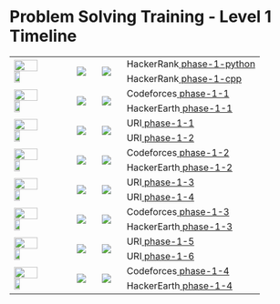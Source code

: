 # Problem Solving Training - Level 1 Timeline

<table>
    <tbody>
        <tr>
<td align="left" width="25%" rowspan=2><img width="66%" src="https://github.com/cs-MohamedAyman/cs-MohamedAyman/blob/main/100-days/week.jpg">
                                       <img width="32%" src="https://github.com/cs-MohamedAyman/cs-MohamedAyman/blob/main/100-days/01.jpg"></img></td>
<td width="10%" rowspan=2><img src="https://github.com/cs-MohamedAyman/Problem-Solving-Training/blob/master/logos/hackerrank.jpg"></img></td>
<td width="10%" rowspan=2><img src="https://github.com/cs-MohamedAyman/Problem-Solving-Training/blob/master/logos/hackerrank.jpg"></img></td>
<td align="left">HackerRank<a href="https://github.com/cs-MohamedAyman/Problem-Solving-Training/tree/master/level-1/hackerrank/phase-1-python"> phase-1-python</a></td>
        </tr>
        <tr>
<td align="left">HackerRank<a href="https://github.com/cs-MohamedAyman/Problem-Solving-Training/tree/master/level-1/hackerrank/phase-1-cpp"> phase-1-cpp</a></td>
        </tr>
        <tr>
<td align="left" width="25%" rowspan=2><img width="66%" src="https://github.com/cs-MohamedAyman/cs-MohamedAyman/blob/main/100-days/week.jpg">
                                       <img width="32%" src="https://github.com/cs-MohamedAyman/cs-MohamedAyman/blob/main/100-days/02.jpg"></img></td>
<td width="10%" rowspan=2><img src="https://github.com/cs-MohamedAyman/Problem-Solving-Training/blob/master/logos/codeforces.jpg"></img></td>
<td width="10%" rowspan=2><img src="https://github.com/cs-MohamedAyman/Problem-Solving-Training/blob/master/logos/hackerearth.jpg"></img></td>
<td align="left">Codeforces<a href="https://github.com/cs-MohamedAyman/Problem-Solving-Training/tree/master/level-1/codeforces/phase-1-1"> phase-1-1</a></td>
        </tr>
        <tr>
<td align="left">HackerEarth<a href="https://github.com/cs-MohamedAyman/Problem-Solving-Training/tree/master/level-1/hackerearth/phase-1-1"> phase-1-1</a></td>
        </tr>
        <tr>
<td align="left" width="25%" rowspan=2><img width="66%" src="https://github.com/cs-MohamedAyman/cs-MohamedAyman/blob/main/100-days/week.jpg">
                                       <img width="32%" src="https://github.com/cs-MohamedAyman/cs-MohamedAyman/blob/main/100-days/03.jpg"></img></td>
<td width="10%" rowspan=2><img src="https://github.com/cs-MohamedAyman/Problem-Solving-Training/blob/master/logos/uri.jpg"></img></td>
<td width="10%" rowspan=2><img src="https://github.com/cs-MohamedAyman/Problem-Solving-Training/blob/master/logos/uri.jpg"></img></td>
<td align="left">URI<a href="https://github.com/cs-MohamedAyman/Problem-Solving-Training/tree/master/level-1/uri/phase-1-1"> phase-1-1</a></td>
        </tr>
        <tr>
<td align="left">URI<a href="https://github.com/cs-MohamedAyman/Problem-Solving-Training/tree/master/level-1/uri/phase-1-2"> phase-1-2</a></td>
        </tr>
        <tr>
<td align="left" width="25%" rowspan=2><img width="66%" src="https://github.com/cs-MohamedAyman/cs-MohamedAyman/blob/main/100-days/week.jpg">
                                       <img width="32%" src="https://github.com/cs-MohamedAyman/cs-MohamedAyman/blob/main/100-days/04.jpg"></img></td>
<td width="10%" rowspan=2><img src="https://github.com/cs-MohamedAyman/Problem-Solving-Training/blob/master/logos/codeforces.jpg"></img></td>
<td width="10%" rowspan=2><img src="https://github.com/cs-MohamedAyman/Problem-Solving-Training/blob/master/logos/hackerearth.jpg"></img></td>
<td align="left">Codeforces<a href="https://github.com/cs-MohamedAyman/Problem-Solving-Training/tree/master/level-1/codeforces/phase-1-2"> phase-1-2</a></td>
        </tr>
        <tr>
<td align="left">HackerEarth<a href="https://github.com/cs-MohamedAyman/Problem-Solving-Training/tree/master/level-1/hackerearth/phase-1-2"> phase-1-2</a></td>
        </tr>
        <tr>
<td align="left" width="25%" rowspan=2><img width="66%" src="https://github.com/cs-MohamedAyman/cs-MohamedAyman/blob/main/100-days/week.jpg">
                                       <img width="32%" src="https://github.com/cs-MohamedAyman/cs-MohamedAyman/blob/main/100-days/05.jpg"></img></td>
<td width="10%" rowspan=2><img src="https://github.com/cs-MohamedAyman/Problem-Solving-Training/blob/master/logos/uri.jpg"></img></td>
<td width="10%" rowspan=2><img src="https://github.com/cs-MohamedAyman/Problem-Solving-Training/blob/master/logos/uri.jpg"></img></td>
<td align="left">URI<a href="https://github.com/cs-MohamedAyman/Problem-Solving-Training/tree/master/level-1/uri/phase-1-3"> phase-1-3</a></td>
        </tr>
        <tr>
<td align="left">URI<a href="https://github.com/cs-MohamedAyman/Problem-Solving-Training/tree/master/level-1/uri/phase-1-4"> phase-1-4</a></td>
        </tr>
        <tr>
<td align="left" width="25%" rowspan=2><img width="66%" src="https://github.com/cs-MohamedAyman/cs-MohamedAyman/blob/main/100-days/week.jpg">
                                       <img width="32%" src="https://github.com/cs-MohamedAyman/cs-MohamedAyman/blob/main/100-days/06.jpg"></img></td>
<td width="10%" rowspan=2><img src="https://github.com/cs-MohamedAyman/Problem-Solving-Training/blob/master/logos/codeforces.jpg"></img></td>
<td width="10%" rowspan=2><img src="https://github.com/cs-MohamedAyman/Problem-Solving-Training/blob/master/logos/hackerearth.jpg"></img></td>
<td align="left">Codeforces<a href="https://github.com/cs-MohamedAyman/Problem-Solving-Training/tree/master/level-1/codeforces/phase-1-3"> phase-1-3</a></td>
        </tr>
        <tr>
<td align="left">HackerEarth<a href="https://github.com/cs-MohamedAyman/Problem-Solving-Training/tree/master/level-1/hackerearth/phase-1-3"> phase-1-3</a></td>
        </tr>
        <tr>
<td align="left" width="25%" rowspan=2><img width="66%" src="https://github.com/cs-MohamedAyman/cs-MohamedAyman/blob/main/100-days/week.jpg">
                                       <img width="32%" src="https://github.com/cs-MohamedAyman/cs-MohamedAyman/blob/main/100-days/07.jpg"></img></td>
<td width="10%" rowspan=2><img src="https://github.com/cs-MohamedAyman/Problem-Solving-Training/blob/master/logos/uri.jpg"></img></td>
<td width="10%" rowspan=2><img src="https://github.com/cs-MohamedAyman/Problem-Solving-Training/blob/master/logos/uri.jpg"></img></td>
<td align="left">URI<a href="https://github.com/cs-MohamedAyman/Problem-Solving-Training/tree/master/level-1/uri/phase-1-5"> phase-1-5</a></td>
        </tr>
        <tr>
<td align="left">URI<a href="https://github.com/cs-MohamedAyman/Problem-Solving-Training/tree/master/level-1/uri/phase-1-6"> phase-1-6</a></td>
        </tr>
        <tr>
<td align="left" width="25%" rowspan=2><img width="66%" src="https://github.com/cs-MohamedAyman/cs-MohamedAyman/blob/main/100-days/week.jpg">
                                       <img width="32%" src="https://github.com/cs-MohamedAyman/cs-MohamedAyman/blob/main/100-days/08.jpg"></img></td>
<td width="10%" rowspan=2><img src="https://github.com/cs-MohamedAyman/Problem-Solving-Training/blob/master/logos/codeforces.jpg"></img></td>
<td width="10%" rowspan=2><img src="https://github.com/cs-MohamedAyman/Problem-Solving-Training/blob/master/logos/hackerearth.jpg"></img></td>
<td align="left">Codeforces<a href="https://github.com/cs-MohamedAyman/Problem-Solving-Training/tree/master/level-1/codeforces/phase-1-4"> phase-1-4</a></td>
        </tr>
        <tr>
<td align="left">HackerEarth<a href="https://github.com/cs-MohamedAyman/Problem-Solving-Training/tree/master/level-1/hackerearth/phase-1-4"> phase-1-4</a></td>
        </tr>
    </tbody>
</table>
